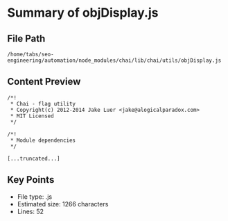 # Summary of objDisplay.js
  
## File Path
`/home/tabs/seo-engineering/automation/node_modules/chai/lib/chai/utils/objDisplay.js`

## Content Preview
```
/*!
 * Chai - flag utility
 * Copyright(c) 2012-2014 Jake Luer <jake@alogicalparadox.com>
 * MIT Licensed
 */

/*!
 * Module dependencies
 */

[...truncated...]
```

## Key Points
- File type: .js
- Estimated size: 1266 characters
- Lines: 52

